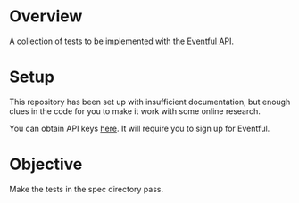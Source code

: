 # Overview

A collection of tests to be implemented with the [Eventful API](http://api.eventful.com/docs/events/search).

# Setup

This repository has been set up with insufficient documentation, but enough clues in the code for you to make it work with some online research.

You can obtain API keys [here](http://api.eventful.com/keys). It will require you to sign up for Eventful.

# Objective

Make the tests in the spec directory pass.
